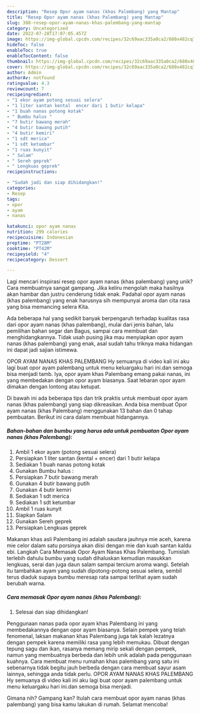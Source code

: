 ```yaml
---
description: "Resep Opor ayam nanas (khas Palembang) yang Mantap"
title: "Resep Opor ayam nanas (khas Palembang) yang Mantap"
slug: 388-resep-opor-ayam-nanas-khas-palembang-yang-mantap
category: Uncategorized
date: 2022-07-28T17:07:05.457Z
image: https://img-global.cpcdn.com/recipes/32c69aac335a0ca2/680x482cq70/opor-ayam-nanas-khas-palembang-foto-resep-utama.jpg
hideToc: false
enableToc: true
enableTocContent: false
thumbnail: https://img-global.cpcdn.com/recipes/32c69aac335a0ca2/680x482cq70/opor-ayam-nanas-khas-palembang-foto-resep-utama.jpg
cover: https://img-global.cpcdn.com/recipes/32c69aac335a0ca2/680x482cq70/opor-ayam-nanas-khas-palembang-foto-resep-utama.jpg
author: Admin
authorAv: notfound
ratingvalue: 4.3
reviewcount: 7
recipeingredient:
- "1 ekor ayam potong sesuai selera"
- "1 liter santan kental  encer dari 1 butir kelapa"
- "1 buah nanas potong kotak"
- " Bumbu halus "
- "7 butir bawang merah"
- "4 butir bawang putih"
- "4 butir kemiri"
- "1 sdt merica"
- "1 sdt ketumbar"
- "1 ruas kunyit"
- " Salam"
- " Sereh geprek"
- " Lengkuas geprek"
recipeinstructions:

- "Sudah jadi dan siap dihidangkan!"
categories:
- Resep
tags:
- opor
- ayam
- nanas

katakunci: opor ayam nanas 
nutrition: 299 calories
recipecuisine: Indonesian
preptime: "PT28M"
cooktime: "PT42M"
recipeyield: "4"
recipecategory: Dessert

---
```





Lagi mencari inspirasi resep opor ayam nanas (khas palembang) yang unik? Cara membuatnya sangat gampang. Jika keliru mengolah maka hasilnya akan hambar dan justru cenderung tidak enak. Padahal opor ayam nanas (khas palembang) yang enak harusnya sih mempunyai aroma dan cita rasa yang bisa memancing selera Kita.





Ada beberapa hal yang sedikit banyak berpengaruh terhadap kualitas rasa dari opor ayam nanas (khas palembang), mulai dari jenis bahan, lalu pemilihan bahan segar dan Bagus, sampai cara membuat dan menghidangkannya. Tidak usah pusing jika mau menyiapkan opor ayam nanas (khas palembang) yang enak,      asal sudah tahu triknya maka hidangan ini dapat jadi sajian istimewa.














OPOR AYAM NANAS KHAS PALEMBANG Hy semuanya di video kali ini aku lagi buat opor ayam palembang untuk menu keluargaku hari ini.dan semoga bisa menjadi tamb. Iya, opor ayam khas Palembang emang pakai nanas, ini yang membedakan dengan opor ayam biasanya. Saat lebaran opor ayam dimakan dengan lontong atau ketupat.






Di bawah ini ada beberapa tips dan trik praktis untuk membuat opor ayam nanas (khas palembang) yang siap dikreasikan. Anda bisa membuat Opor ayam nanas (khas Palembang) menggunakan 13 bahan dan 0 tahap pembuatan. Berikut ini cara dalam membuat hidangannya.

<!--inarticleads1-->

##### Bahan-bahan dan bumbu yang harus ada untuk pembuatan Opor ayam nanas (khas Palembang):

1. Ambil 1 ekor ayam (potong sesuai selera)
1. Persiapkan 1 liter santan (kental + encer) dari 1 butir kelapa
1. Sediakan 1 buah nanas potong kotak
1. Gunakan  Bumbu halus :
1. Persiapkan 7 butir bawang merah
1. Gunakan 4 butir bawang putih
1. Gunakan 4 butir kemiri
1. Sediakan 1 sdt merica
1. Sediakan 1 sdt ketumbar
1. Ambil 1 ruas kunyit
1. Siapkan  Salam
1. Gunakan  Sereh geprek
1. Persiapkan  Lengkuas geprek


Makanan khas asli Palembang ini adalah saudara jauhnya mie aceh, karena mie celor dalam satu porsinya akan diisi dengan mie dan kuah santan kaldu ebi. Langkah Cara Memasak Opor Ayam Nanas Khas Palembang. Tumislah terlebih dahulu bumbu yang sudah dihaluskan kemudian masukkan lengkuas, serai dan juga daun salam sampai tercium aroma wangi. Setelah itu tambahkan ayam yang sudah dipotong-potong sesuai selera, sembil terus diaduk supaya bumbu meresap rata sampai terlihat ayam sudah berubah warna. 

<!--inarticleads2-->

##### Cara memasak Opor ayam nanas (khas Palembang):


1. Selesai dan siap dihidangkan!

Penggunaan nanas pada opor ayam khas Palembang ini yang membedakannya dengan opor ayam biasanya. Selain pempek yang telah fenomenal, laksan makanan khas Palembang juga tak kalah lezatnya dengan pempek karena memiliki rasa yang lebih memukau. Dibuat dengan tepung sagu dan ikan, rasanya memang mirip sekali dengan pempek, namun yang membuatnya berbeda dan lebih unik adalah pada penggunaan kuahnya. Cara membuat menu rumahan khas palembang yang satu ini sebenarnya tidak begitu jauh berbeda dengan cara membuat sayur asam lainnya, sehingga anda tidak perlu. OPOR AYAM NANAS KHAS PALEMBANG Hy semuanya di video kali ini aku lagi buat opor ayam palembang untuk menu keluargaku hari ini.dan semoga bisa menjadi. 

Gimana nih? Gampang kan? Itulah cara membuat opor ayam nanas (khas palembang) yang bisa kamu lakukan di rumah. Selamat mencoba!
